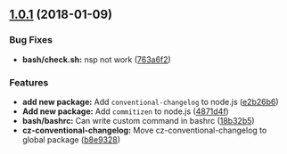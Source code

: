<a name="1.0.1"></a>
## [1.0.1](https://github.com/HsuTing/setting/compare/4871d4f...v1.0.1) (2018-01-09)


### Bug Fixes

* **bash/check.sh:** nsp not work ([763a6f2](https://github.com/HsuTing/setting/commit/763a6f2))


### Features

* **add new package:** Add `conventional-changelog` to node.js ([e2b26b6](https://github.com/HsuTing/setting/commit/e2b26b6))
* **Add new package:** Add `commitizen` to node.js ([4871d4f](https://github.com/HsuTing/setting/commit/4871d4f))
* **bash/bashrc:** Can write custom command in bashrc ([18b32b5](https://github.com/HsuTing/setting/commit/18b32b5))
* **cz-conventional-changelog:** Move cz-conventional-changelog to global package ([b8e9328](https://github.com/HsuTing/setting/commit/b8e9328))



